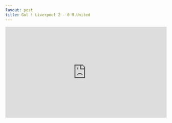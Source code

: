 ```yaml
---
layout: post
title: Gol ! Liverpool 2 - 0 M.United
---
```


<div style="width: 100%; height: 0px; position: relative; padding-bottom: 56.250%;"><iframe src="https://streamable.com/e/wks4" frameborder="0" allowfullscreen webkitallowfullscreen mozallowfullscreen scrolling="no" style="width: 100%; height: 100%; position: absolute;"></iframe></div>
